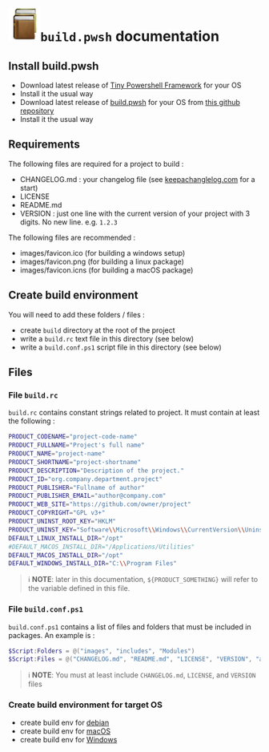 <img align="left" width="64" height="64" src="../images/Book_icon_1.png">

# `build.pwsh` documentation

## Install build.pwsh

-   Download latest release of [Tiny Powershell Framework](https://github.com/cadegenn/pwsh_fw/releases) for your OS
-   Install it the usual way
-   Download latest release of [build.pwsh](https://github.com/cadegenn/build.pwsh/releases) for your OS from [this github repository](https://github.com/cadegenn/build.pwsh)
-   Install it the usual way

## Requirements

The following files are required for a project to build :

-   CHANGELOG.md : your changelog file (see [keepachanglelog.com](https://keepachangelog.com/en/1.0.0/) for a start)
-   LICENSE
-   README.md
-   VERSION : just one line with the current version of your project with 3 digits. No new line. e.g. `1.2.3`

The following files are recommended :

-   images/favicon.ico (for building a windows setup)
-   images/favicon.png (for building a linux package)
-   images/favicon.icns (for building a macOS package)

## Create build environment

You will need to add these folders / files :

-   create `build` directory at the root of the project
-   write a `build.rc` text file in this directory (see below)
-   write a `build.conf.ps1` script file in this directory (see below)

## Files

### File `build.rc`

`build.rc` contains constant strings related to project. It must contain at least the following :

```bash
PRODUCT_CODENAME="project-code-name"
PRODUCT_FULLNAME="Project's full name"
PRODUCT_NAME="project-name"
PRODUCT_SHORTNAME="project-shortname"
PRODUCT_DESCRIPTION="Description of the project."
PRODUCT_ID="org.company.department.project"
PRODUCT_PUBLISHER="Fullname of author"
PRODUCT_PUBLISHER_EMAIL="author@company.com"
PRODUCT_WEB_SITE="https://github.com/owner/project"
PRODUCT_COPYRIGHT="GPL v3+"
PRODUCT_UNINST_ROOT_KEY="HKLM"
PRODUCT_UNINST_KEY="Software\\Microsoft\\Windows\\CurrentVersion\\Uninstall\\project"
DEFAULT_LINUX_INSTALL_DIR="/opt"
#DEFAULT_MACOS_INSTALL_DIR="/Applications/Utilities"
DEFAULT_MACOS_INSTALL_DIR="/opt"
DEFAULT_WINDOWS_INSTALL_DIR="C:\\Program Files"
```

> :information_source: **NOTE**: later in this documentation, `${PRODUCT_SOMETHING}` will refer to the variable defined in this file.

### File `build.conf.ps1`

`build.conf.ps1` contains a list of files and folders that must be included in packages. An example is :

```powershell
$Script:Folders = @("images", "includes", "Modules")
$Script:Files = @("CHANGELOG.md", "README.md", "LICENSE", "VERSION", "app.ps1")
```

> :information_source: **NOTE**: You must at least include `CHANGELOG.md`, `LICENSE`, and `VERSION` files

### Create build environment for target OS

-   create build env for [debian](DEBIAN.md)
-   create build env for [macOS](MACOS.md)
-   create build env for [Windows](WINDOWS.md)

